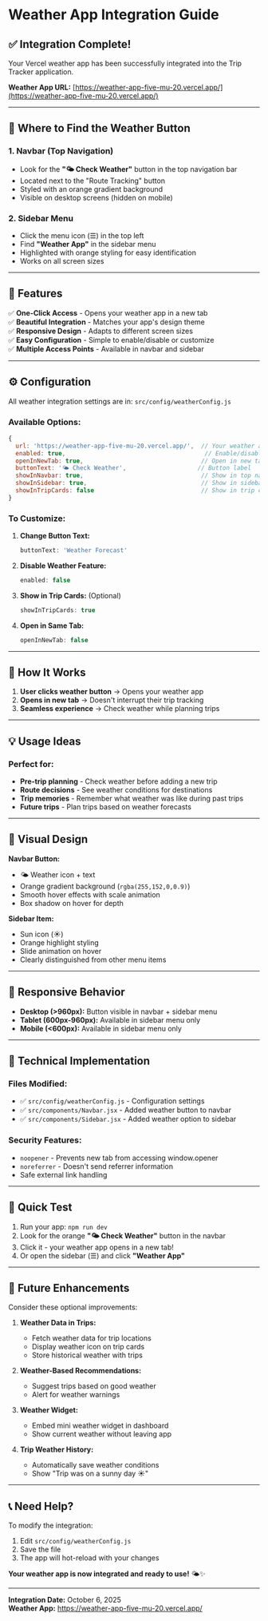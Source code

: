 # Weather App Integration Guide

## ✅ Integration Complete!

Your Vercel weather app has been successfully integrated into the Trip Tracker application.

**Weather App URL:** [https://weather-app-five-mu-20.vercel.app/](https://weather-app-five-mu-20.vercel.app/)

---

## 🎯 Where to Find the Weather Button

### 1. **Navbar (Top Navigation)**
- Look for the **"🌤️ Check Weather"** button in the top navigation bar
- Located next to the "Route Tracking" button
- Styled with an orange gradient background
- Visible on desktop screens (hidden on mobile)

### 2. **Sidebar Menu**
- Click the menu icon (☰) in the top left
- Find **"Weather App"** in the sidebar menu
- Highlighted with orange styling for easy identification
- Works on all screen sizes

---

## 🎨 Features

✅ **One-Click Access** - Opens your weather app in a new tab  
✅ **Beautiful Integration** - Matches your app's design theme  
✅ **Responsive Design** - Adapts to different screen sizes  
✅ **Easy Configuration** - Simple to enable/disable or customize  
✅ **Multiple Access Points** - Available in navbar and sidebar  

---

## ⚙️ Configuration

All weather integration settings are in: `src/config/weatherConfig.js`

### Available Options:

```javascript
{
  url: 'https://weather-app-five-mu-20.vercel.app/',  // Your weather app URL
  enabled: true,                                       // Enable/disable feature
  openInNewTab: true,                                 // Open in new tab
  buttonText: '🌤️ Check Weather',                    // Button label
  showInNavbar: true,                                 // Show in top navbar
  showInSidebar: true,                                // Show in sidebar
  showInTripCards: false                              // Show in trip cards
}
```

### To Customize:

1. **Change Button Text:**
   ```javascript
   buttonText: 'Weather Forecast'
   ```

2. **Disable Weather Feature:**
   ```javascript
   enabled: false
   ```

3. **Show in Trip Cards:** (Optional)
   ```javascript
   showInTripCards: true
   ```

4. **Open in Same Tab:**
   ```javascript
   openInNewTab: false
   ```

---

## 🚀 How It Works

1. **User clicks weather button** → Opens your weather app
2. **Opens in new tab** → Doesn't interrupt their trip tracking
3. **Seamless experience** → Check weather while planning trips

---

## 💡 Usage Ideas

### Perfect for:
- **Pre-trip planning** - Check weather before adding a new trip
- **Route decisions** - See weather conditions for destinations
- **Trip memories** - Remember what weather was like during past trips
- **Future trips** - Plan trips based on weather forecasts

---

## 🎨 Visual Design

**Navbar Button:**
- 🌤️ Weather icon + text
- Orange gradient background (`rgba(255,152,0,0.9)`)
- Smooth hover effects with scale animation
- Box shadow on hover for depth

**Sidebar Item:**
- Sun icon (☀️)
- Orange highlight styling
- Slide animation on hover
- Clearly distinguished from other menu items

---

## 📱 Responsive Behavior

- **Desktop (>960px):** Button visible in navbar + sidebar menu
- **Tablet (600px-960px):** Available in sidebar menu only
- **Mobile (<600px):** Available in sidebar menu only

---

## 🔧 Technical Implementation

### Files Modified:
- ✅ `src/config/weatherConfig.js` - Configuration settings
- ✅ `src/components/Navbar.jsx` - Added weather button to navbar
- ✅ `src/components/Sidebar.jsx` - Added weather option to sidebar

### Security Features:
- `noopener` - Prevents new tab from accessing window.opener
- `noreferrer` - Doesn't send referrer information
- Safe external link handling

---

## 🎉 Quick Test

1. Run your app: `npm run dev`
2. Look for the orange **"🌤️ Check Weather"** button in the navbar
3. Click it - your weather app opens in a new tab!
4. Or open the sidebar (☰) and click **"Weather App"**

---

## 🔮 Future Enhancements

Consider these optional improvements:

1. **Weather Data in Trips:**
   - Fetch weather data for trip locations
   - Display weather icon on trip cards
   - Store historical weather with trips

2. **Weather-Based Recommendations:**
   - Suggest trips based on good weather
   - Alert for weather warnings

3. **Weather Widget:**
   - Embed mini weather widget in dashboard
   - Show current weather without leaving app

4. **Trip Weather History:**
   - Automatically save weather conditions
   - Show "Trip was on a sunny day ☀️"

---

## 📞 Need Help?

To modify the integration:
1. Edit `src/config/weatherConfig.js`
2. Save the file
3. The app will hot-reload with your changes

**Your weather app is now integrated and ready to use!** 🌤️✨

---

**Integration Date:** October 6, 2025  
**Weather App:** https://weather-app-five-mu-20.vercel.app/

